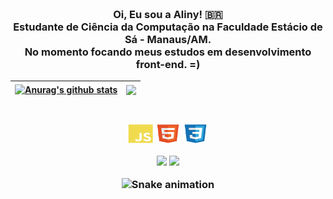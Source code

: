 <h3 align="center">
 <br>
Oi, Eu sou a Aliny! 🇧🇷
<br>
 Estudante de Ciência da Computação na Faculdade Estácio de Sá - Manaus/AM. <br>
 No momento focando meus estudos em desenvolvimento front-end. =)
</h3>


| <a href="https://github.com/anuraghazra/github-readme-stats"><img align="center" src="https://github-readme-stats.vercel.app/api?username=alisouzr&show_icons=true&include_all_commits=true&theme=dracula&hide_border=true" alt="Anurag's github stats" /></a> | <a href="https://github.com/anuraghazra/github-readme-stats"><img align="center" src="https://github-readme-stats.vercel.app/api/top-langs/?username=alisouzr&layout=compact&theme=dracula&hide_border=true" /></a> |
| ------------- | ------------- |


<h3 align="center">
<div style="display: inline_block"><br>
  <img align="center" alt="Js" height="30" width="40" src="https://raw.githubusercontent.com/devicons/devicon/master/icons/javascript/javascript-plain.svg">
  <img align="center" alt="HTML" height="30" width="40" src="https://raw.githubusercontent.com/devicons/devicon/master/icons/html5/html5-original.svg">
  <img align="center" alt="CSS" height="30" width="40" src="https://raw.githubusercontent.com/devicons/devicon/master/icons/css3/css3-original.svg">
</div>
  
 <div><br>
   <a href = "mailto:souzaramosaliny.com"><img src="https://img.shields.io/badge/-Gmail-%23333?style=for-the-badge&logo=gmail&logoColor=white" target="_blank"></a>
  <a href="https://www.linkedin.com/in/aliny-souza-0144261b4/" target="_blank"><img src="https://img.shields.io/badge/-LinkedIn-%230077B5?style=for-the-badge&logo=linkedin&logoColor=white" target="_blank"></a> 
    
   ![Snake animation](https://github.com/alisouzr/alisouzr/blob/output/github-contribution-grid-snake.svg)
 </div>
</h3> 
<!--
**alisouzr/alisouzr** is a ✨ _special_ ✨ repository because its `README.md` (this file) appears on your GitHub profile.

Here are some ideas to get you started:

- 🔭 I’m currently working on ...
- 🌱 I’m currently learning ...
- 👯 I’m looking to collaborate on ...
- 🤔 I’m looking for help with ...
- 💬 Ask me about ...
- 📫 How to reach me: ...
- 😄 Pronouns: ...
- ⚡ Fun fact: ...
-->
